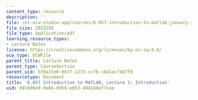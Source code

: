 ```yaml
---
content_type: resource
description: ''
file: /ol-ocw-studio-app/courses/6-057-introduction-to-matlab-january-iap-2019/891606e99e668959e0534941b6ef7cee_MIT6_057IAP19_lec1.pdf
file_size: 2923295
file_type: application/pdf
learning_resource_types:
- Lecture Notes
license: https://creativecommons.org/licenses/by-nc-sa/4.0/
ocw_type: OCWFile
parent_title: Lecture Notes
parent_type: CourseSection
parent_uid: b39a15e0-0b77-1273-ccfb-cb41acf4d7f8
resourcetype: Document
title: '6.057 Introduction to MATLAB, Lecture 1: Introduction'
uid: 891606e9-9e66-8959-e053-4941b6ef7cee
---
```

